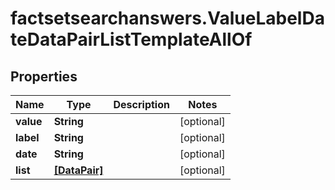 # factsetsearchanswers.ValueLabelDateDataPairListTemplateAllOf

## Properties

Name | Type | Description | Notes
------------ | ------------- | ------------- | -------------
**value** | **String** |  | [optional] 
**label** | **String** |  | [optional] 
**date** | **String** |  | [optional] 
**list** | [**[DataPair]**](DataPair.md) |  | [optional] 


